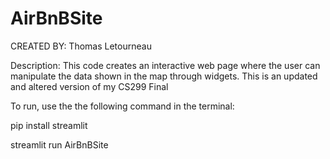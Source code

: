 # AirBnBSite
CREATED BY: Thomas Letourneau

Description: This code creates an interactive web page where the user can manipulate the data shown in the map through widgets.
This is an updated and altered version of my CS299 Final

To run, use the the following command in the terminal:

pip install streamlit

streamlit run AirBnBSite

